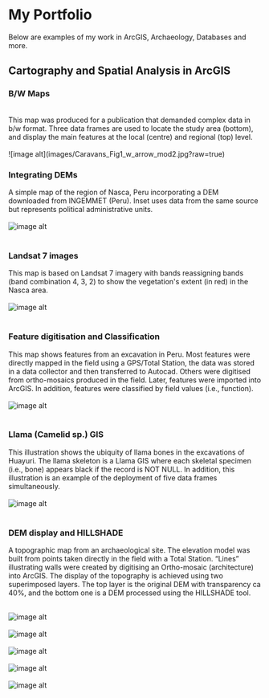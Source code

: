 # My Portfolio

Below are examples of my work in ArcGIS, Archaeology, Databases and more.

## Cartography and Spatial Analysis in ArcGIS
### B/W Maps 
<br>
This map was produced for a publication that demanded complex data in b/w format. Three data frames are used to locate the study area (bottom), and display the main features at the local (centre) and regional (top) level.
</br>
<br>![image alt](images/Caravans_Fig1_w_arrow_mod2.jpg?raw=true)
</br>

### Integrating DEMs
A simple map of the region of Nasca, Peru incorporating a DEM downloaded from INGEMMET (Peru). Inset uses data from the same source but represents political administrative units.
<br> </br>
![image alt](images/Ch2_TheDrainage_characteristics_mod.jpg?raw=true)
<br> </br>

### Landsat 7 images
This map is based on Landsat 7 imagery with bands reassigning bands (band combination 4, 3, 2) to show the vegetation's extent (in red) in the Nasca area.
<br> </br>
![image alt](images/Landsat8_2017_April_Nasca_location_mod.jpg?raw=true)
<br> </br>

### Feature digitisation and Classification
This map shows features from an excavation in Peru. Most features were directly mapped in the field using a GPS/Total Station, the data was stored in a data collector and then transferred to Autocad. Others were digitised from ortho-mosaics produced in the field. Later, features were imported into ArcGIS. In addition, features were classified by field values (i.e., function).
<br> </br>
![image alt](images/Ch4_Cluster4_Middle_Map12_mod.jpg?raw=true)
<br> </br>

### Llama (Camelid sp.) GIS
This illustration shows the ubiquity of llama bones in the excavations of Huayuri. The llama skeleton is a Llama GIS where each skeletal specimen (i.e., bone) appears black if the record is NOT NULL. In addition, this illustration is an example of the deployment of five data frames simultaneously.
<br> </br>
![image alt](images/LlamaGis_by_HH_mod.jpg?raw=true)
<br> </br>

### DEM display and HILLSHADE
A topographic map from an archaeological site. The elevation model was built from points taken directly in the field with a Total Station. “Lines” illustrating walls were created by digitising an Ortho-mosaic (architecture) into ArcGIS. The display of the topography is achieved using two superimposed layers. The top layer is the original DEM with transparency ca 40%, and the bottom one is a DEM processed using the HILLSHADE tool. 
<br> </br>

![image alt](images/HUAY_ARCH_SURFACE_for_neighb11_mod.jpg?raw=true)
<br> </br>
![image alt](images/Ch2_TheDrainage_characteristics_mod.jpg?raw=true)<br> </br>
![image alt](images/Ch2_TheDrainage_characteristics_mod.jpg?raw=true)<br> </br>
![image alt](images/Ch2_TheDrainage_characteristics_mod.jpg?raw=true)<br> </br>
![image alt](images/Ch2_TheDrainage_characteristics_mod.jpg?raw=true)

